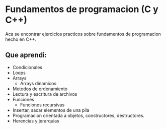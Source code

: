# Fundamentos de programacion (C y C++)
Aca se encontrar ejercicios practicos sobre fundamentos de programacion hecho en C++.

## Que aprendi:
- Condicionales
- Loops
- Arrays
  - Arrays dinamicos
- Metodos de ordenamiento
- Lectura y escritura de archivos
- Funciones
  - Funciones recursivas
- Insertar, sacar elementos de una pila
- Programacion orientada a objetos, constructores, destructores.
- Herencias y jerarquias
